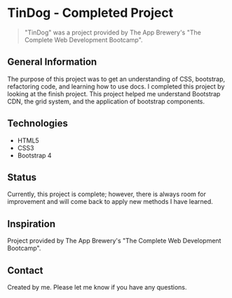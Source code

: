# TinDog - Completed Project
>"TinDog" was a project provided by The App Brewery's "The Complete Web Development Bootcamp".

## General Information
The purpose of this project was to get an understanding of CSS, bootstrap, refactoring code, and learning how to use docs. 
I completed this project by looking at the finish project.
This project helped me understand Bootstrap CDN, the grid system, and the application of bootstrap components.

## Technologies
* HTML5
* CSS3
* Bootstrap 4

## Status
Currently, this project is complete; however, there is always room for improvement and will come back to apply new methods I have learned. 

## Inspiration
Project provided by The App Brewery's "The Complete Web Development Bootcamp".

## Contact
Created by me. Please let me know if you have any questions. 




